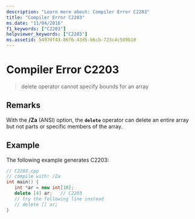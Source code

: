 ```yaml
---
description: "Learn more about: Compiler Error C2203"
title: "Compiler Error C2203"
ms.date: "11/04/2016"
f1_keywords: ["C2203"]
helpviewer_keywords: ["C2203"]
ms.assetid: 5497df43-86f6-43d5-b6cb-723c4c589b10
---
```

# Compiler Error C2203

> delete operator cannot specify bounds for an array

## Remarks

With the **/Za** (ANSI) option, the **`delete`** operator can delete an entire array but not parts or specific members of the array.

## Example

The following example generates C2203:

```cpp
// C2203.cpp
// compile with: /Za
int main() {
   int *ar = new int[10];
   delete [4] ar;   // C2203
   // try the following line instead
   // delete [] ar;
}
```
